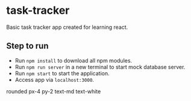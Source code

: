 # task-tracker

Basic task tracker app created for learning react.

## Step to run

- Run `npm install` to download all npm modules.
- Run `npm run server` in a new terminal to start mock database server.
- Run `npm start` to start the application.
- Access app via `localhost:3000`.

 rounded px-4 py-2 text-md text-white